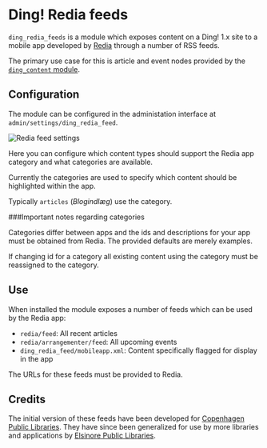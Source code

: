 # Ding! Redia feeds

`ding_redia_feeds` is a module which exposes content on a Ding! 1.x site to a mobile app developed by [Redia](http://www.redia.dk/) through a number of RSS feeds.

The primary use case for this is article and event nodes provided by the [`ding_content` module](https://github.com/dingproject/ding/tree/master/ding_content).

## Configuration

The module can be configured in the administation interface at `admin/settings/ding_redia_feed`.

![Redia feed settings](https://github.com/downloads/helsbib/ding_redia_feed/redia_feed_configuration.png)

Here you can configure which content types should support the Redia app category and what categories are available. 

Currently the categories are used to specify which content should be highlighted within the app.

Typically `articles` (*Blogindlæg*) use the category.

###Important notes regarding categories

Categories differ between apps and the ids and descriptions for your app must be obtained from Redia. The provided defaults are merely examples.

If changing id for a category all existing content using the category must be reassigned to the category.

## Use

When installed the module exposes a number of feeds which can be used by the Redia app:

* `redia/feed`: All recent articles
* `redia/arrangementer/feed`: All upcoming events
* `ding_redia_feed/mobileapp.xml`: Content specifically flagged for display in the app

The URLs for these feeds must be provided to Redia.

## Credits

The initial version of these feeds have been developed for [Copenhagen Public Libraries](http://bibliotek.kk.dk). They have since been generalized for use by more libraries and applications by [Elsinore Public Libraries](http://helsbib.dk).